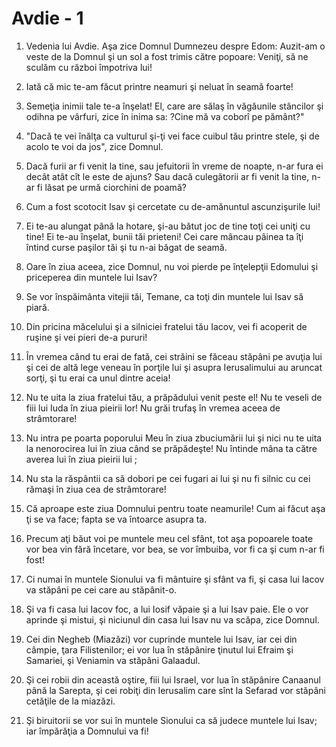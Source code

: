 # Avdie - 1

1. Vedenia lui Avdie. Aşa zice Domnul Dumnezeu despre Edom: Auzit-am o veste de la Domnul şi un sol a fost trimis către popoare: Veniţi, să ne sculăm cu război împotriva lui! 

2. Iată că mic te-am făcut printre neamuri şi neluat în seamă foarte! 

3. Semeţia inimii tale te-a înşelat! El, care are sălaş în văgăunile stâncilor şi odihna pe vârfuri, zice în inima sa: ?Cine mă va coborî pe pământ?" 

4. "Dacă te vei înălţa ca vulturul şi-ţi vei face cuibul tău printre stele, şi de acolo te voi da jos", zice Domnul. 

5. Dacă furii ar fi venit la tine, sau jefuitorii în vreme de noapte, n-ar fura ei decât atât cît le este de ajuns? Sau dacă culegătorii ar fi venit la tine, n-ar fi lăsat pe urmă ciorchini de poamă? 

6. Cum a fost scotocit Isav şi cercetate cu de-amănuntul ascunzişurile lui! 

7. Ei te-au alungat până la hotare, şi-au bătut joc de tine toţi cei uniţi cu tine! Ei te-au înşelat, bunii tăi prieteni! Cei care mâncau pâinea ta îţi întind curse paşilor tăi şi tu n-ai băgat de seamă. 

8. Oare în ziua aceea, zice Domnul, nu voi pierde pe înţelepţii Edomului şi priceperea din muntele lui Isav? 

9. Se vor înspăimânta vitejii tăi, Temane, ca toţi din muntele lui Isav să piară. 

10. Din pricina măcelului şi a silniciei fratelui tău Iacov, vei fi acoperit de ruşine şi vei pieri de-a pururi! 

11. În vremea când tu erai de fată, cei străini se făceau stăpâni pe avuţia lui şi cei de altă lege veneau în porţile lui şi asupra Ierusalimului au aruncat sorţi, şi tu erai ca unul dintre aceia! 

12. Nu te uita la ziua fratelui tău, a prăpădului venit peste el! Nu te veseli de fiii lui Iuda în ziua pieirii lor! Nu grăi trufaş în vremea aceea de strâmtorare! 

13. Nu intra pe poarta poporului Meu în ziua zbuciumării lui şi nici nu te uita la nenorocirea lui în ziua când se prăpădeşte! Nu întinde mâna ta către averea lui în ziua pieirii lui ; 

14. Nu sta la răspântii ca să dobori pe cei fugari ai lui şi nu fi silnic cu cei rămaşi în ziua cea de strâmtorare! 

15. Că aproape este ziua Domnului pentru toate neamurile! Cum ai făcut aşa ţi se va face; fapta se va întoarce asupra ta. 

16. Precum aţi băut voi pe muntele meu cel sfânt, tot aşa popoarele toate vor bea vin fără încetare, vor bea, se vor îmbuiba, vor fi ca şi cum n-ar fi fost! 

17. Ci numai în muntele Sionului va fi mântuire şi sfânt va fi, şi casa lui Iacov va stăpâni pe cei care au stăpânit-o. 

18. Şi va fi casa lui Iacov foc, a lui Iosif văpaie şi a lui Isav paie. Ele o vor aprinde şi mistui, şi niciunul din casa lui Isav nu va scăpa, zice Domnul. 

19. Cei din Negheb (Miazăzi) vor cuprinde muntele lui Isav, iar cei din câmpie, ţara Filistenilor; ei vor lua în stăpânire ţinutul lui Efraim şi Samariei, şi Veniamin va stăpâni Galaadul. 

20. Şi cei robii din această oştire, fiii lui Israel, vor lua în stăpânire Canaanul până la Sarepta, şi cei robiţi din Ierusalim care sînt la Sefarad vor stăpâni cetăţile de la miazăzi. 

21. Şi biruitorii se vor sui în muntele Sionului ca să judece muntele lui Isav; iar împărăţia a Domnului va fi! 

